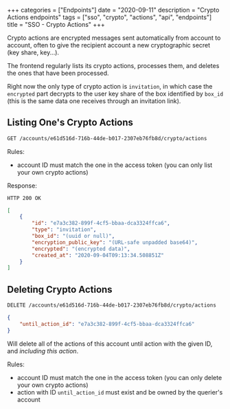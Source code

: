 +++
categories = ["Endpoints"]
date = "2020-09-11"
description = "Crypto Actions endpoints"
tags = ["sso", "crypto", "actions", "api", "endpoints"]
title = "SSO - Crypto Actions"
+++

Crypto actions are encrypted messages sent automatically from account to account,
often to give the recipient account a new cryptographic secret (key share, key...).

The frontend regularly lists its crypto actions,
processes them, and deletes the ones that have been processed.

Right now the only type of crypto action is `invitation`,
in which case the `encrypted` part decrypts to
the user key share of the box identified by `box_id`
(this is the same data one receives through an invitation link).

## Listing One's Crypto Actions

```bash
GET /accounts/e61d516d-716b-44de-b017-2307eb76fb8d/crypto/actions
```

Rules:

- account ID must match the one in the access token
  (you can only list your own crypto actions)

Response:

```bash
HTTP 200 OK
```
```json
[
    {
        "id": "e7a3c382-899f-4cf5-bbaa-dca3324ffca6",
        "type": "invitation",
        "box_id": "(uuid or null)",
        "encryption_public_key": "(URL-safe unpadded base64)",
        "encrypted": "(encrypted data)",
        "created_at": "2020-09-04T09:13:34.508851Z"
    }
]
```

## Deleting Crypto Actions

```bash
DELETE /accounts/e61d516d-716b-44de-b017-2307eb76fb8d/crypto/actions
```

```json
{
    "until_action_id": "e7a3c382-899f-4cf5-bbaa-dca3324ffca6"
}
```

Will delete all of the actions of this account
until action with the given ID,
and *including this action*.

Rules:

- account ID must match the one in the access token
  (you can only delete your own crypto actions)
- action with ID `until_action_id` must exist and be owned by the querier's account

